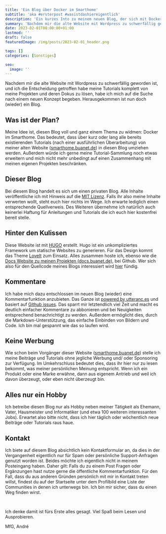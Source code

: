 ```yaml
---
title: 'Ein Blog über Docker im Smarthome'
subtitle: 'aka #ersterpost #wasistdashiereigentlich'
description: 'Ein kurzes Into zu meinem neuen Blog, der sich mit Docker im Smarthome auseinandersetzen wird.'
summary: 'Nachdem mir die alte Website mit Wordpress zu schwerfällig geworden ist, und ich die Entscheidung getroffen habe meine Tutorials komplett von meine Projekten und deren Dokus zu lösen, habe ich mich auf die Suche nach einem neuen Konzept begeben. Herausgekommen ist nun doch (wieder) ein Blog...'
date: 2023-02-01T00:00:00+01:00
lastmod: ''
draft: false
featuredImage: /img/posts/2023-02-01_header.png

tags: []
categories: [Sonstiges]

seo:
  image: ''
---
```

Nachdem mir die alte Website mit Wordpress zu schwerfällig geworden ist, und ich die Entscheidung getroffen habe meine Tutorials komplett von meine Projekten und deren Dokus zu lösen, habe ich mich auf die Suche nach einem neuen Konzept begeben. Herausgekommen ist nun doch (wieder) ein Blog.

## Was ist der Plan?

Meine Idee ist, diesen Blog voll und ganz einem Thema zu widmen: Docker im Smarthome. Das bedeutet, dass über kurz oder lang alle bereits existierenden Tutorials (nach einer ausführlichen Überarbeitung) von meiner alten Website ([smarthome.buanet.de](https://smarthome.buanet.de)) in diesen Blog umziehen werden. Außerdem würde ich gerne meine Tutorial-Sammlung noch etwas erweitern und mich nicht mehr unbedingt auf einen Zusammenhang mit meinen eigenen Projekten beschränken.

## Dieser Blog

Bei diesem Blog handelt es sich um einen privaten Blog. Alle Inhalte veröffentliche ich mit Hinweis auf die [MIT Lizenz](/license). Falls ihr also meine Inhalte verwerten wollt, steht euch hier nichts im Wege. Ich erwarte lediglich einen entsprechende Quellverweis.
Des Weiteren übernehme ich natürlich auch keinerlei Haftung für Anleitungen und Tutorials die ich euch hier kostenfrei bereit stelle.

## Hinter den Kulissen

Diese Website ist mit [HUGO](https://gohugo.io/) erstellt. Hugo ist ein unkompliziertes Framework um statische Websites zu generieren. Für das Design kommt das Theme [LoveIt](https://hugoloveit.com/) zum Einsatz.
Alles zusammen hoste ich, ebenso wie die [Docs Website zu meinen Projekten (docs.buanet.de)](https://docs.buanet.de), bei Github. Wer sich also für den Quellcode meines Blogs interessiert wird [hier](https://github.com/buanet/blog) fündig.

## Kommentare

Ich habe mich dazu entschlossen im neuen Blog (wieder) eine Kommentarfunktion anzubieten. Das Ganze ist [powered by utteranc.es](https://utteranc.es) und basiert auf [Github issues](https://github.com/buanet/blog/issues). Das sparrt mir letztendlich viel Zeit und macht es deutlich einfacher Kommentare zu abbonieren und bei Neuigkeiten entsprechend benachrichtigt zu werden. Außerdem ermöglicht dies, durch die Markdown-Unterstützung, das einfache Einbinden von Bildern und Code. Ich bin mal gespannt wie das so laufen wird.

## Keine Werbung

Wie schon beim Vorgänger dieser Website ([smarthome.buanet.de](https://smarthome.buanet.de)) stelle ich meine Beiträge und Tutorials ohne jegliche Werbung und/ oder Sponsoring zur Verfügung. Im Umkehrschluss bedeutet dies, dass ihr hier nur zu lesen bekommt, was meiner persönlichen Meinung entspricht. Wenn ich ein Produkt oder eine Marke erwähne, dann aus eigenem Antrieb und weil ich davon überzeugt, oder eben nicht überzeugt bin.

## Alles nur ein Hobby

Ich betreibe diesen Blog nur als Hobby neben meiner Tätigkeit als Ehemann, Vater, Hausmeister und Informatiker (und etwa 100 weiteren interessanten Jobs). Erwartet also bitte nicht, dass ich hier täglich oder wöchentlich neue Beiträge oder Tutorials raus haue. 

## Kontakt

Ich biete auf diesem Blog absichtlich kein Kontaktformular an, da dies in der Vergangenheit eigentlich nur für Spam oder persönliche Support-Anfragen genutzt worden ist. Beides möchte ich eigentlich nicht in meinem Posteingang haben.
Daher gilt: Falls du zu einem Post Fragen oder Ergänzungen hast nutze gerne die öffentliche Kommentarfunktion.
Für den Fall, dass du aus anderen Gründen persönlich mit mir in Kontakt treten willst, findest du auf der Startseite unter dem Profilbild eine Liste der Communities in denen ich unterwegs bin. Ich bin mir sicher, dass du einen Weg finden wirst.

&nbsp;

Ich denke damit ist fürs Erste alles gesagt. Viel Spaß beim Lesen und Ausprobieren. 

MfG,
André